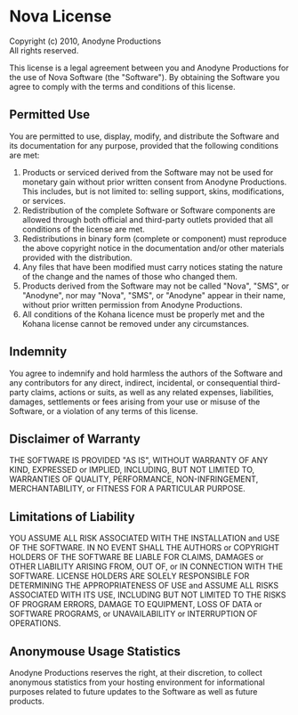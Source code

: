 # Nova License

Copyright (c) 2010, Anodyne Productions  
All rights reserved.

This license is a legal agreement between you and Anodyne Productions for the use of Nova Software (the "Software").  By obtaining the Software you agree to comply with the terms and conditions of this license.

## Permitted Use
You are permitted to use, display, modify, and distribute the Software and its documentation for any purpose, provided that the following conditions are met:

1. Products or serviced derived from the Software may not be used for monetary gain without prior written consent from Anodyne Productions. This includes, but is not limited to: selling support, skins, modifications, or services.
2. Redistribution of the complete Software or Software components are allowed through both official and third-party outlets provided that all conditions of the license are met.
3. Redistributions in binary form (complete or component) must reproduce the above copyright notice in the documentation and/or other materials provided with the distribution.
4. Any files that have been modified must carry notices stating the nature of the change and the names of those who changed them.
5. Products derived from the Software may not be called "Nova", "SMS", or "Anodyne", nor may "Nova", "SMS", or "Anodyne" appear in their name, without prior written permission from Anodyne Productions.
6. All conditions of the Kohana licence must be properly met and the Kohana license cannot be removed under any circumstances.

## Indemnity
You agree to indemnify and hold harmless the authors of the Software and any contributors for any direct, indirect, incidental, or consequential third-party claims, actions or suits, as well as any related expenses, liabilities, damages, settlements or fees arising from your use or misuse of the Software, or a violation of any terms of this license.

## Disclaimer of Warranty
THE SOFTWARE IS PROVIDED "AS IS", WITHOUT WARRANTY OF ANY KIND, EXPRESSED or IMPLIED, INCLUDING, BUT NOT LIMITED TO, WARRANTIES OF QUALITY, PERFORMANCE, NON-INFRINGEMENT, MERCHANTABILITY, or FITNESS FOR A PARTICULAR PURPOSE.

## Limitations of Liability
YOU ASSUME ALL RISK ASSOCIATED WITH THE INSTALLATION and USE OF THE SOFTWARE. IN NO EVENT SHALL THE AUTHORS or COPYRIGHT HOLDERS OF THE SOFTWARE BE LIABLE FOR CLAIMS, DAMAGES or OTHER LIABILITY ARISING FROM, OUT OF, or IN CONNECTION WITH THE SOFTWARE. LICENSE HOLDERS ARE SOLELY RESPONSIBLE FOR DETERMINING THE APPROPRIATENESS OF USE and ASSUME ALL RISKS ASSOCIATED WITH ITS USE, INCLUDING BUT NOT LIMITED TO THE RISKS OF PROGRAM ERRORS, DAMAGE TO EQUIPMENT, LOSS OF DATA or SOFTWARE PROGRAMS, or UNAVAILABILITY or INTERRUPTION OF OPERATIONS.

## Anonymouse Usage Statistics
Anodyne Productions reserves the right, at their discretion, to collect anonymous statistics from your hosting environment for informational purposes related to future updates to the Software as well as future products.